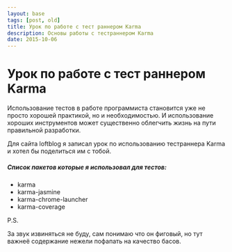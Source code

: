 ```yaml
---
layout: base
tags: [post, old]
title: Урок по работе с тест раннером Karma
description: Основы работы с тестраннером Karma
date: 2015-10-06
---
```


# Урок по работе с тест раннером Karma

Использование тестов в работе программиста становится уже не просто хорошей практикой, но и необходимостью. И использование хороших инструментов может существенно облегчить жизнь на пути правильной разработки.

Для сайта loftblog я записал урок по использованию тестраннера Karma и хотел бы поделиться им с тобой.


<lite-youtube videoid="0jFB32IT2u0"></lite-youtube>


##### Список пакетов которые я использовал для тестов:

- karma
- karma-jasmine
- karma-chrome-launcher
- karma-coverage

P.S.

За звук извиняться не буду, сам понимаю что он фиговый, но тут важнеё содержание нежели пофапать на качество басов.